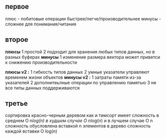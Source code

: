 ## первое
плюс - побитовые операции быстрее/легче/производительнее
минусы -  сложнее для понимания/читания
<BR>

## второе
__плюсы__
1 простой
2 подходит для хранения любых типов данных, но в разных буферах
__минусы__
1 изменение размера вектора может приветси к снижению производительности

__плюсы v2 :__
1 гибкость типов данных
2 умные указатели управляют временем жизни объектов
__минусы v2 :__
1 затраты памяти из-за указателей
2 дополнитеьлные операции по управлению памятью
3 не все типы данных поддерживаются
<BR>

## третье
сортировка красно-черным деревом как и тимсорт имеет сложность 
в среднем O n*log(n) 
в худшем случае O n*log(n) 
и в лучшем случае O n
сложность обусловлена вставкой n элементов в дерево сложность каждой вставки O log(n)